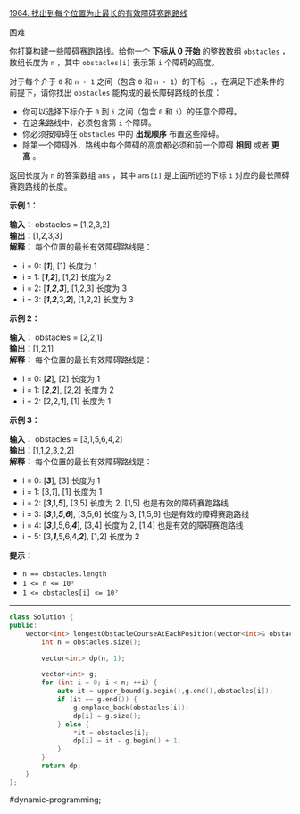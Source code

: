[1964. 找出到每个位置为止最长的有效障碍赛跑路线](https://leetcode.cn/problems/find-the-longest-valid-obstacle-course-at-each-position/)

困难

你打算构建一些障碍赛跑路线。给你一个 **下标从 0 开始** 的整数数组 `obstacles` ，数组长度为 `n` ，其中 `obstacles[i]` 表示第 `i` 个障碍的高度。

对于每个介于 `0` 和 `n - 1` 之间（包含 `0` 和 `n - 1`）的下标  `i`，在满足下述条件的前提下，请你找出 `obstacles` 能构成的最长障碍路线的长度：

- 你可以选择下标介于 `0` 到 `i` 之间（包含 `0` 和 `i`）的任意个障碍。
- 在这条路线中，必须包含第 `i` 个障碍。
- 你必须按障碍在 `obstacles` 中的 **出现顺序** 布置这些障碍。
- 除第一个障碍外，路线中每个障碍的高度都必须和前一个障碍 **相同** 或者 **更高** 。

返回长度为 `n` 的答案数组 `ans` ，其中 `ans[i]` 是上面所述的下标 `i` 对应的最长障碍赛跑路线的长度。

**示例 1：**

**输入：** obstacles = [1,2,3,2]  
**输出：**[1,2,3,3]  
**解释：** 每个位置的最长有效障碍路线是：  
- i = 0: [_**1**_], [1] 长度为 1  
- i = 1: [_**1**_,_**2**_], [1,2] 长度为 2  
- i = 2: [_**1**_,_**2**_,_**3**_], [1,2,3] 长度为 3  
- i = 3: [_**1**_,_**2**_,3,_**2**_], [1,2,2] 长度为 3  

**示例 2：**

**输入：** obstacles = [2,2,1]  
**输出：**[1,2,1]  
**解释：** 每个位置的最长有效障碍路线是：  
- i = 0: [_**2**_], [2] 长度为 1  
- i = 1: [_**2**_,_**2**_], [2,2] 长度为 2  
- i = 2: [2,2,_**1**_], [1] 长度为 1  

**示例 3：**

**输入：** obstacles = [3,1,5,6,4,2]  
**输出：**[1,1,2,3,2,2]  
**解释：** 每个位置的最长有效障碍路线是：  
- i = 0: [_**3**_], [3] 长度为 1 
- i = 1: [3,_**1**_], [1] 长度为 1
- i = 2: [_**3**_,1,_**5**_], [3,5] 长度为 2, [1,5] 也是有效的障碍赛跑路线
- i = 3: [_**3**_,1,_**5**_,_**6**_], [3,5,6] 长度为 3, [1,5,6] 也是有效的障碍赛跑路线
- i = 4: [_**3**_,1,5,6,_**4**_], [3,4] 长度为 2, [1,4] 也是有效的障碍赛跑路线
- i = 5: [3,_**1**_,5,6,4,_**2**_], [1,2] 长度为 2

**提示：**

- `n == obstacles.length`
- `1 <= n <= 10⁵`
- `1 <= obstacles[i] <= 10⁷`
---- ----
```cpp
class Solution {
public:
    vector<int> longestObstacleCourseAtEachPosition(vector<int>& obstacles) {
        int n = obstacles.size();

        vector<int> dp(n, 1);

        vector<int> g;
        for (int i = 0; i < n; ++i) {
            auto it = upper_bound(g.begin(),g.end(),obstacles[i]);
            if (it == g.end()) {
                g.emplace_back(obstacles[i]);
                dp[i] = g.size();
            } else {
                *it = obstacles[i];
                dp[i] = it - g.begin() + 1;
            }
        }
        return dp;
    }
};
```
#dynamic-programming; 